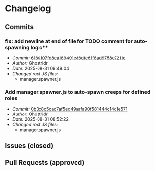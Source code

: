 
# Changelog

## Commits

### fix: add newline at end of file for TODO comment for auto-spawning logic**

- *Commit:* [6160107fd8ea189491e86dfe61f8ad9758e7211e](https://github.com/Ghostridr/ScreepsWorld/commit/6160107fd8ea189491e86dfe61f8ad9758e7211e)
- *Author:* Ghostridr
- *Date:* 2025-08-31 09:49:04
- *Changed root JS files:*
  - manager.spawner.js

### Add manager.spawner.js to auto-spawn creeps for defined roles

- *Commit:* [0b3c8c5cac7af5ed49aafa90f581444c14d1e571](https://github.com/Ghostridr/ScreepsWorld/commit/0b3c8c5cac7af5ed49aafa90f581444c14d1e571)
- *Author:* Ghostridr
- *Date:* 2025-08-31 08:52:22
- *Changed root JS files:*
  - manager.spawner.js

## Issues (closed)

## Pull Requests (approved)
